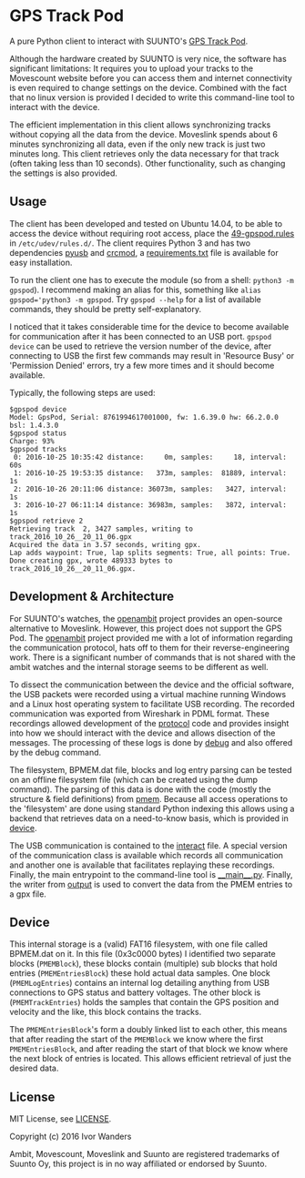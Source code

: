 # GPS Track Pod
A pure Python client to interact with SUUNTO's [GPS Track Pod][suunto_pod].

Although the hardware created by SUUNTO is very nice, the software has significant limitations: It requires you to upload your tracks to the Movescount website before you can access them and internet connectivity is even required to change settings on the device. Combined with the fact that no linux version is provided I decided to write this command-line tool to interact with the device.

The efficient implementation in this client allows synchronizing tracks without copying all the data from the device. Moveslink spends about 6 minutes synchronizing all data, even if the only new track is just two minutes long. This client retrieves only the data necessary for that track (often taking less than 10 seconds). Other functionality, such as changing the settings is also provided.

## Usage
The client has been developed and tested on Ubuntu 14.04, to be able to access the device without requiring root access, place the [49-gpspod.rules][udevrules] in `/etc/udev/rules.d/`. The client requires Python 3 and has two dependencies [pyusb][pyusb] and [crcmod][crcmod], a [requirements.txt][requirements] file is available for easy installation.

To run the client one has to execute the module (so from a shell: `python3 -m gpspod`). I recommend making an alias for this, something like `alias gpspod='python3 -m gpspod`. Try `gpspod --help` for a list of available commands, they should be pretty self-explanatory.

I noticed that it takes considerable time for the device to become available for communication after it has been connected to an USB port. `gpspod device`  can be used to retrieve the version number of the device, after connecting to USB the first few commands may result in 'Resource Busy' or 'Permission Denied' errors, try a few more times and it should become available.

Typically, the following steps are used:
```
$gpspod device
Model: GpsPod, Serial: 8761994617001000, fw: 1.6.39.0 hw: 66.2.0.0 bsl: 1.4.3.0 
$gpspod status
Charge: 93%
$gpspod tracks
 0: 2016-10-25 10:35:42 distance:     0m, samples:     18, interval:  60s
 1: 2016-10-25 19:53:35 distance:   373m, samples:  81889, interval:  1s
 2: 2016-10-26 20:11:06 distance: 36073m, samples:   3427, interval:  1s
 3: 2016-10-27 06:11:14 distance: 36983m, samples:   3872, interval:  1s
$gpspod retrieve 2
Retrieving track  2, 3427 samples, writing to track_2016_10_26__20_11_06.gpx
Acquired the data in 3.57 seconds, writing gpx.
Lap adds waypoint: True, lap splits segments: True, all points: True.
Done creating gpx, wrote 489333 bytes to track_2016_10_26__20_11_06.gpx.
```

## Development & Architecture
For SUUNTO's watches, the [openambit][openambit] project provides an open-source alternative to Moveslink. However, this project does not support the GPS Pod. The [openambit][openambit] project provided me with a lot of information regarding the  communication protocol, hats off to them for their reverse-engineering work. There is a significant number of commands that is not shared with the ambit watches and the internal storage seems to be different as well.

To dissect the communication between the device and the official software, the USB packets were recorded using a virtual machine running Windows and a Linux host operating system to facilitate USB recording. The recorded communication was exported from Wireshark in PDML format. These recordings allowed development of the [protocol][protocolpy] code and provides insight into how we should interact with the device and allows disection of the messages. The processing of these logs is done by [debug][debugpy] and also offered by the debug command.

The filesystem, BPMEM.dat file, blocks and log entry parsing can be tested on an offline filesystem file (which can be created using the dump command). The parsing of this data is done with the code (mostly the structure & field definitions) from [pmem][pmempy]. Because all access operations to the 'filesystem' are done using standard Python indexing this allows using a backend that retrieves data on a need-to-know basis, which is provided in [device][devicepy].

The USB communication is contained to the [interact][interactpy] file. A special version of the communication class is available which records all communication and another one is available that facilitates replaying these recordings. Finally, the main entrypoint to the command-line tool is [\_\_main\_\_.py][mainpy]. Finally, the writer from [output][outputpy] is used to convert the data from the PMEM entries to a gpx file.


## Device
This internal storage is a (valid) FAT16 filesystem, with one file called BPMEM.dat on it. In this file (0x3c0000 bytes) I identified two separate blocks (`PMEMBlock`), these blocks contain (multiple) sub blocks that hold entries (`PMEMEntriesBlock`) these hold actual data samples. One block (`PMEMLogEntries`) contains an internal log detailing anything from USB connections to GPS status and battery voltages. The other block is (`PMEMTrackEntries`) holds the samples that contain the GPS position and velocity and the like, this block contains the tracks.

The `PMEMEntriesBlock`'s form a doubly linked list to each other, this means that after reading the start of the `PMEMBlock` we know where the first `PMEMEntriesBlock`, and after reading the start of that block we know where the next block of entries is located. This allows efficient retrieval of just the desired data.


## License
MIT License, see [LICENSE](LICENSE).

Copyright (c) 2016 Ivor Wanders

Ambit, Movescount, Moveslink and Suunto are registered trademarks of Suunto Oy, this project is in no way affiliated or endorsed by Suunto.

[suunto_pod]: http://www.suunto.com/en-GB/Products/PODs/Suunto-GPS-Track-POD/
[openambit]: https://github.com/openambitproject/openambit/
[udevrules]: blob/master/49-gpspod.rules
[pyusb]: https://walac.github.io/pyusb/
[crcmod]: https://pypi.python.org/pypi/crcmod
[requirements]: blob/master/requirements.txt
[protocolpy]: blob/master/gpspod/protocol.py
[pmempy]: blob/master/gpspod/pmem.py
[interactpy]: blob/master/gpspod/interact.py
[devicepy]: blob/master/gpspod/device.py
[debugpy]: blob/master/gpspod/debug.py
[mainpy]: blob/master/gpspod/__main__.py
[outputpy]: blob/master/gpspod/output.py
